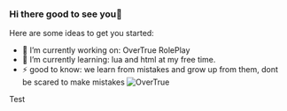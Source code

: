 ### Hi there good to see you👋

Here are some ideas to get you started:

- 🔭 I’m currently working on: OverTrue RolePlay
- 🌱 I’m currently learning: lua and html at my free time.
- ⚡ good to know: we learn from mistakes and grow up from them,  dont be scared to make mistakes
![OverTrue](https://user-images.githubusercontent.com/74502022/128200914-41bf2913-e7f6-4929-970c-b98c9a0a15f2.png)

Test
